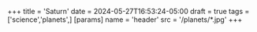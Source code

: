 +++
title = 'Saturn'
date = 2024-05-27T16:53:24-05:00
draft = true
tags = ['science','planets',]
[params]
    name = 'header'
    src = '/planets/*.jpg'
+++

